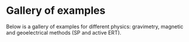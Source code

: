 Gallery of examples
===================

Below is a gallery of examples for different physics: gravimetry, magnetic and geoelectrical methods (SP and active ERT).


    
